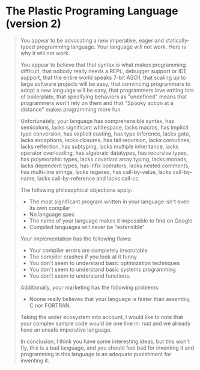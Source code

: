# The Plastic Programing Language (version 2)

> You appear to be advocating a new imperative, eager and statically-typed programming language.  Your language will not work.  Here is why it will not work.
>
> You appear to believe that that syntax is what makes programming difficult, that nobody really needs a REPL, debugger support or IDE support, that the entire world speaks 7-bit ASCII, that scaling up to large software projects will be easy, that convincing programmers to adopt a new language will be easy, that programmers love writing lots of boilerplate, that specifying behaviors as "undefined" means that programmers won't rely on them and that "Spooky action at a distance" makes programming more fun.
>
> Unfortunately, your language has comprehensible syntax, has semicolons, lacks significant whitespace, lacks macros, has implicit type conversion, has explicit casting, has type inference, lacks goto, lacks exceptions, lacks closures, has tail recursion, lacks coroutines, lacks reflection, has subtyping, lacks multiple inheritance, lacks operator overloading, has algebraic datatypes, has recursive types, has polymorphic types, lacks covariant array typing, lacks monads, lacks dependent types, has infix operators, lacks nested comments, has multi-line strings, lacks regexes, has call-by-value, lacks call-by-name, lacks call-by-reference and lacks call-cc.
>
> The following philosophical objections apply:
>  * The most significant program written in your language isn't even its own compiler
>  * No language spec
>  * The name of your language makes it impossible to find on Google
>  * Compiled languages will never be "extensible"
> 
> Your implementation has the following flaws:
>  * Your compiler errors are completely inscrutable
>  * The compiler crashes if you look at it funny
>  * You don't seem to understand basic optimization techniques
>  * You don't seem to understand basic systems programming
>  * You don't seem to understand functions.
>
> Additionally, your marketing has the following problems:
>  * Noone really believes that your language is faster than assembly, C nor FORTRAN.
>
> Taking the wider ecosystem into account, I would like to note that your complex sample code would be one line in: rust and we already have an unsafe imperative language.
>
> In conclusion, I think you have some interesting ideas, but this won't fly, this is a bad language, and you should feel bad for inventing it and programming in this language is an adequate punishment for inventing it.
